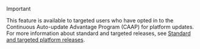 > [!IMPORTANT]
> This feature is available to targeted users who have opted in to the Continuous Auto-update Advantage Program (CAAP) for platform updates. For more information about standard and targeted releases, see [Standard and targeted platform releases](../fin-and-ops/get-started/public-preview-releases.md).
